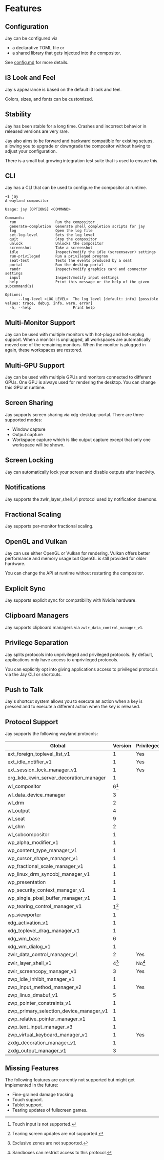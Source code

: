 # Features

## Configuration

Jay can be configured via

- a declarative TOML file or
- a shared library that gets injected into the compositor.

See [config.md](config.md) for more details.

## i3 Look and Feel

Jay's appearance is based on the default i3 look and feel.

Colors, sizes, and fonts can be customized.

## Stability

Jay has been stable for a long time.
Crashes and incorrect behavior in released versions are very rare.

Jay also aims to be forward and backward compatible for existing setups, allowing you to
upgrade or downgrade the compositor without having to adjust your configuration.

There is a small but growing integration test suite that is used to ensure this.

## CLI

Jay has a CLI that can be used to configure the compositor at runtime.

```
~$ jay
A wayland compositor

Usage: jay [OPTIONS] <COMMAND>

Commands:
  run                  Run the compositor
  generate-completion  Generate shell completion scripts for jay
  log                  Open the log file
  set-log-level        Sets the log level
  quit                 Stop the compositor
  unlock               Unlocks the compositor
  screenshot           Take a screenshot
  idle                 Inspect/modify the idle (screensaver) settings
  run-privileged       Run a privileged program
  seat-test            Tests the events produced by a seat
  portal               Run the desktop portal
  randr                Inspect/modify graphics card and connector settings
  input                Inspect/modify input settings
  help                 Print this message or the help of the given subcommand(s)

Options:
      --log-level <LOG_LEVEL>  The log level [default: info] [possible values: trace, debug, info, warn, error]
  -h, --help                   Print help
```

## Multi-Monitor Support

Jay can be used with multiple monitors with hot-plug and hot-unplug support.
When a monitor is unplugged, all workspaces are automatically moved one of the remaining
monitors.
When the monitor is plugged in again, these workspaces are restored.

## Multi-GPU Support

Jay can be used with multiple GPUs and monitors connected to different GPUs.
One GPU is always used for rendering the desktop.
You can change this GPU at runtime.

## Screen Sharing

Jay supports screen sharing via xdg-desktop-portal.
There are three supported modes:

- Window capture
- Output capture
- Workspace capture which is like output capture except that only one workspace will be
  shown.

## Screen Locking

Jay can automatically lock your screen and disable outputs after inactivity.

## Notifications

Jay supports the zwlr_layer_shell_v1 protocol used by notification daemons.

## Fractional Scaling

Jay supports per-monitor fractional scaling.

## OpenGL and Vulkan

Jay can use either OpenGL or Vulkan for rendering.
Vulkan offers better performance and memory usage but OpenGL is still provided for
older hardware.

You can change the API at runtime without restarting the compositor.

## Explicit Sync

Jay supports explicit sync for compatibility with Nvidia hardware.

## Clipboard Managers

Jay supports clipboard managers via `zwlr_data_control_manager_v1`.

## Privilege Separation

Jay splits protocols into unprivileged and privileged protocols.
By default, applications only have access to unprivileged protocols.

You can explicitly opt into giving applications access to privileged protocols via the Jay CLI or shortcuts.

## Push to Talk

Jay's shortcut system allows you to execute an action when a key is pressed and to execute a different action when the key is released.

## Protocol Support

Jay supports the following wayland protocols:

| Global                                  | Version          | Privileged    |
|-----------------------------------------|:-----------------|---------------|
| ext_foreign_toplevel_list_v1            | 1                | Yes           |
| ext_idle_notifier_v1                    | 1                | Yes           |
| ext_session_lock_manager_v1             | 1                | Yes           |
| org_kde_kwin_server_decoration_manager  | 1                |               |
| wl_compositor                           | 6[^no_touch]     |               |
| wl_data_device_manager                  | 3                |               |
| wl_drm                                  | 2                |               |
| wl_output                               | 4                |               |
| wl_seat                                 | 9                |               |
| wl_shm                                  | 2                |               |
| wl_subcompositor                        | 1                |               |
| wp_alpha_modifier_v1                    | 1                |               |
| wp_content_type_manager_v1              | 1                |               |
| wp_cursor_shape_manager_v1              | 1                |               |
| wp_fractional_scale_manager_v1          | 1                |               |
| wp_linux_drm_syncobj_manager_v1         | 1                |               |
| wp_presentation                         | 1                |               |
| wp_security_context_manager_v1          | 1                |               |
| wp_single_pixel_buffer_manager_v1       | 1                |               |
| wp_tearing_control_manager_v1           | 1[^no_tearing]   |               |
| wp_viewporter                           | 1                |               |
| xdg_activation_v1                       | 1                |               |
| xdg_toplevel_drag_manager_v1            | 1                |               |
| xdg_wm_base                             | 6                |               |
| xdg_wm_dialog_v1                        | 1                |               |
| zwlr_data_control_manager_v1            | 2                | Yes           |
| zwlr_layer_shell_v1                     | 4[^no_exclusive] | No[^lsaccess] |
| zwlr_screencopy_manager_v1              | 3                | Yes           |
| zwp_idle_inhibit_manager_v1             | 1                |               |
| zwp_input_method_manager_v2             | 1                | Yes           |
| zwp_linux_dmabuf_v1                     | 5                |               |
| zwp_pointer_constraints_v1              | 1                |               |
| zwp_primary_selection_device_manager_v1 | 1                |               |
| zwp_relative_pointer_manager_v1         | 1                |               |
| zwp_text_input_manager_v3               | 1                |               |
| zwp_virtual_keyboard_manager_v1         | 1                | Yes           |
| zxdg_decoration_manager_v1              | 1                |               |
| zxdg_output_manager_v1                  | 3                |               |

[^no_touch]: Touch input is not supported.
[^no_tearing]: Tearing screen updates are not supported.
[^no_exclusive]: Exclusive zones are not supported.
[^lsaccess]: Sandboxes can restrict access to this protocol.

## Missing Features

The following features are currently not supported but might get implemented in the future:

- Fine-grained damage tracking.
- Touch support.
- Tablet support.
- Tearing updates of fullscreen games.
